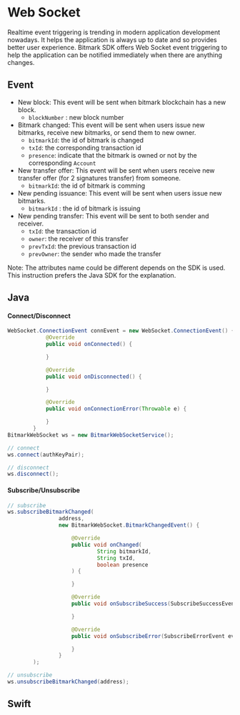 # Web Socket
Realtime event triggering is trending in modern application development nowadays. It helps the application is always up to date and so provides better user experience.
Bitmark SDK offers Web Socket event triggering to help the application can be notified immediately when there are anything changes.

## Event
- New block: This event will be sent when bitmark blockchain has a new block.
  + `blockNumber` : new block number
- Bitmark changed: This event will be sent when users issue new bitmarks, receive new bitmarks, or send them to new owner.
  + `bitmarkId`: the id of bitmark is changed
  + `txId`: the corresponding transaction id
  + `presence`: indicate that the bitmark is owned or not by the corresponding `Account`
- New transfer offer: This event will be sent when users receive new transfer offer (for 2 signatures transfer) from someone.
  + `bitmarkId`: the id of bitmark is comming
- New pending issuance: This event will be sent when users issue new bitmarks.
  + `bitmarkId` : the id of bitmark is issuing
- New pending transfer: This event will be sent to both sender and receiver.
  + `txId`: the transaction id
  + `owner`: the receiver of this transfer
  + `prevTxId`: the previous transaction id
  + `prevOwner`: the sender who made the transfer

Note: The attributes name could be different depends on the SDK is used. This instruction prefers the Java SDK for the explanation.

## Java

#### Connect/Disconnect
```java
WebSocket.ConnectionEvent connEvent = new WebSocket.ConnectionEvent() {
            @Override
            public void onConnected() {

            }

            @Override
            public void onDisconnected() {

            }

            @Override
            public void onConnectionError(Throwable e) {

            }
        }
BitmarkWebSocket ws = new BitmarkWebSocketService();

// connect
ws.connect(authKeyPair);

// disconnect
ws.disconnect();
```
#### Subscribe/Unsubscribe
```java
// subscribe
ws.subscribeBitmarkChanged(
                address,
                new BitmarkWebSocket.BitmarkChangedEvent() {

                    @Override
                    public void onChanged(
                            String bitmarkId,
                            String txId,
                            boolean presence
                    ) {

                    }

                    @Override
                    public void onSubscribeSuccess(SubscribeSuccessEvent event) {

                    }

                    @Override
                    public void onSubscribeError(SubscribeErrorEvent event) {

                    }
                }
        );

// unsubscribe
ws.unsubscribeBitmarkChanged(address);
```


## Swift
